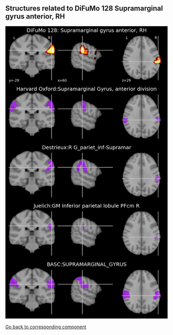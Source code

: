 


## Structures related to DiFuMo 128 Supramarginal gyrus anterior, RH

![114](114.jpg "Structures related to DiFuMo 128 Supramarginal gyrus anterior, RH")

[Go back to corresponding component](https://parietal-inria.github.io/DiFuMo/128/html/114.html)